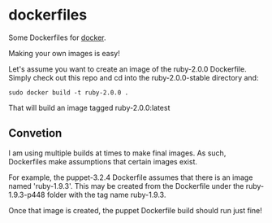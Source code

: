 dockerfiles
===========

Some Dockerfiles for [docker](http://docker.io/).

Making your own images is easy!

Let's assume you want to create an image of the ruby-2.0.0 Dockerfile.  Simply check out this repo and cd into the ruby-2.0.0-stable directory and:

```
sudo docker build -t ruby-2.0.0 .
```

That will build an image tagged ruby-2.0.0:latest

Convetion
---------

I am using multiple builds at times to make final images.  As such, Dockerfiles make assumptions that certain images exist.

For example, the puppet-3.2.4 Dockerfile assumes that there is an image named 'ruby-1.9.3'.  This may be created from the Dockerfile
under the ruby-1.9.3-p448 folder with the tag name ruby-1.9.3.


Once that image is created, the puppet Dockerfile build should run just fine!

